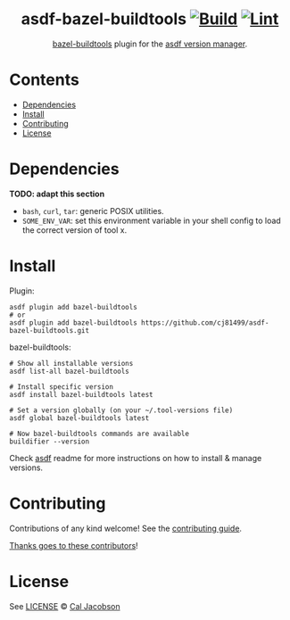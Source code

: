 <div align="center">

# asdf-bazel-buildtools [![Build](https://github.com/cj81499/asdf-bazel-buildtools/actions/workflows/build.yml/badge.svg)](https://github.com/cj81499/asdf-bazel-buildtools/actions/workflows/build.yml) [![Lint](https://github.com/cj81499/asdf-bazel-buildtools/actions/workflows/lint.yml/badge.svg)](https://github.com/cj81499/asdf-bazel-buildtools/actions/workflows/lint.yml)


[bazel-buildtools](https://github.com/cj81499/asdf-bazel-buildtools) plugin for the [asdf version manager](https://asdf-vm.com).

</div>

# Contents

- [Dependencies](#dependencies)
- [Install](#install)
- [Contributing](#contributing)
- [License](#license)

# Dependencies

**TODO: adapt this section**

- `bash`, `curl`, `tar`: generic POSIX utilities.
- `SOME_ENV_VAR`: set this environment variable in your shell config to load the correct version of tool x.

# Install

Plugin:

```shell
asdf plugin add bazel-buildtools
# or
asdf plugin add bazel-buildtools https://github.com/cj81499/asdf-bazel-buildtools.git
```

bazel-buildtools:

```shell
# Show all installable versions
asdf list-all bazel-buildtools

# Install specific version
asdf install bazel-buildtools latest

# Set a version globally (on your ~/.tool-versions file)
asdf global bazel-buildtools latest

# Now bazel-buildtools commands are available
buildifier --version
```

Check [asdf](https://github.com/asdf-vm/asdf) readme for more instructions on how to
install & manage versions.

# Contributing

Contributions of any kind welcome! See the [contributing guide](contributing.md).

[Thanks goes to these contributors](https://github.com/cj81499/asdf-bazel-buildtools/graphs/contributors)!

# License

See [LICENSE](LICENSE) © [Cal Jacobson](https://github.com/cj81499/)

